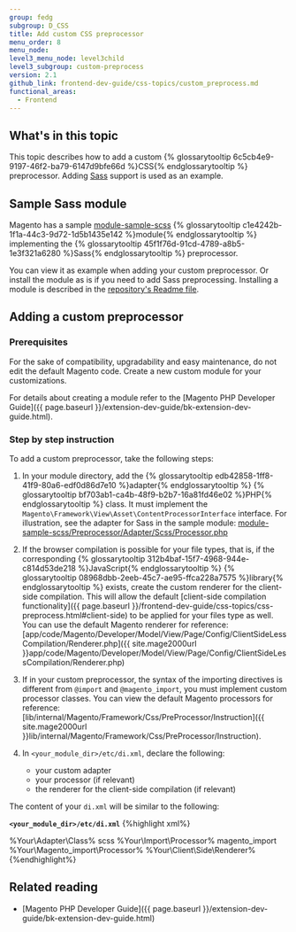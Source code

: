 ```yaml
---
group: fedg
subgroup: D_CSS
title: Add custom CSS preprocessor
menu_order: 8
menu_node:
level3_menu_node: level3child
level3_subgroup: custom-preprocess
version: 2.1
github_link: frontend-dev-guide/css-topics/custom_preprocess.md
functional_areas:
  - Frontend
---
```


## What's in this topic

This topic describes how to add a custom {% glossarytooltip 6c5cb4e9-9197-46f2-ba79-6147d9bfe66d %}CSS{% endglossarytooltip %} preprocessor. Adding [Sass](http://sass-lang.com/) support is used as an example.

## Sample Sass module

Magento has a sample [module-sample-scss](https://github.com/magento/magento2-samples/tree/master/module-sample-scss) {% glossarytooltip c1e4242b-1f1a-44c3-9d72-1d5b1435e142 %}module{% endglossarytooltip %} implementing the {% glossarytooltip 45f1f76d-91cd-4789-a8b5-1e3f321a6280 %}Sass{% endglossarytooltip %} preprocessor.

You can view it as example when adding your custom preprocessor. Or install the module as is if you need to add Sass preprocessing. Installing a module is described in the [repository's Readme file](https://github.com/magento/magento2-samples/blob/master/README.md).

## Adding a custom preprocessor 

### Prerequisites

For the sake of compatibility, upgradability and easy maintenance, do not edit the default Magento code. Create a new custom module for your customizations.

For details about creating a module refer to the [Magento PHP Developer Guide]({{ page.baseurl }}/extension-dev-guide/bk-extension-dev-guide.html).

### Step by step instruction

To add a custom preprocessor, take the following steps:

1. In your module directory, add the {% glossarytooltip edb42858-1ff8-41f9-80a6-edf0d86d7e10 %}adapter{% endglossarytooltip %} {% glossarytooltip bf703ab1-ca4b-48f9-b2b7-16a81fd46e02 %}PHP{% endglossarytooltip %} class. It must implement the `Magento\Framework\View\Asset\ContentProcessorInterface` interface. 
For illustration, see the adapter for Sass in the sample module: [module-sample-scss/Preprocessor/Adapter/Scss/Processor.php](https://github.com/magento/magento2-samples/blob/master/module-sample-scss/Preprocessor/Adapter/Scss/Processor.php)

2. If the browser compilation is possible for your file types, that is, if the corresponding {% glossarytooltip 312b4baf-15f7-4968-944e-c814d53de218 %}JavaScript{% endglossarytooltip %} {% glossarytooltip 08968dbb-2eeb-45c7-ae95-ffca228a7575 %}library{% endglossarytooltip %} exists, create the custom renderer for the client-side compilation. This will allow the default [client-side compilation functionality]({{ page.baseurl }}/frontend-dev-guide/css-topics/css-preprocess.html#client-side) to be applied for your files type as well. 
You can use the default Magento renderer for reference: [app/code/Magento/Developer/Model/View/Page/Config/ClientSideLessCompilation/Renderer.php]({{ site.mage2000url }}app/code/Magento/Developer/Model/View/Page/Config/ClientSideLessCompilation/Renderer.php)

2. If in your custom preprocessor, the syntax of the importing directives is different from `@import` and `@magento_import`, you must implement custom processor classes. 
You can view the default Magento processors for reference: [lib/internal/Magento/Framework/Css/PreProcessor/Instruction]({{ site.mage2000url }}lib/internal/Magento/Framework/Css/PreProcessor/Instruction). 

2. In `<your_module_dir>/etc/di.xml`, declare the following:
	* your custom adapter 
	* your processor (if relevant)
	* the renderer for the client-side compilation (if relevant)

The content of your `di.xml` will be similar to the following:

**`<your_module_dir>/etc/di.xml`**
{%highlight xml%}

<?xml version="1.0"?>
<config xmlns:xsi="http://www.w3.org/2001/XMLSchema-instance" xsi:noNamespaceSchemaLocation="urn:magento:framework:ObjectManager/etc/config.xsd">
    <virtualType name="AlternativeSourceProcessors">
        <arguments>
            <argument name="alternatives" xsi:type="array">
                <item name="%your_preprocessor_name%" xsi:type="array">
                    <item name="class" xsi:type="string">%Your\Adapter\Class%</item>
                </item>
                <!-- Use the following syntax to set the priority of processors. That is, what file types will the system search for, when requested CSS files are not found. The following lines set SCSS to be prior to LESS -->
                <item name="less" xsi:type="array">
                    <item name="after" xsi:type="string">scss</item>
                </item>
            </argument>
        </arguments>
    </virtualType>
    <!-- Add the following declaration if you have custom processors for importing directives -->
    <virtualType name="AssetPreProcessorPoolForSourceThemeDeploy" type="Magento\Framework\View\Asset\PreProcessor\Pool">
        <arguments>
            <argument name="preprocessors" xsi:type="array">
                <item name="%your_preprocessor%" xsi:type="array">
                    <item name="magento_import" xsi:type="array">
                        <item name="class" xsi:type="string">%Your\Import\Processor%</item>
                    </item>
                    <item name="import" xsi:type="array">
                        <item name="after" xsi:type="string">magento_import</item>
                        <item name="class" xsi:type="string">%Your\Magento_import\Processor%</item>
                    </item>
                </item>
            </argument>
        </arguments>
    </virtualType>
    <!-- Declare the renderer for client-side compilation -->
<type name="Magento\Developer\Model\View\Page\Config\RendererFactory">
        <arguments>
            <argument name="rendererTypes" xsi:type="array">
                <item name="client_side_compilation" xsi:type="string">%Your\Client\Side\Renderer%</item>
            </argument>
        </arguments>
    </type>
</config>
{%endhighlight%}

## Related reading

- [Magento PHP Developer Guide]({{ page.baseurl }}/extension-dev-guide/bk-extension-dev-guide.html)

